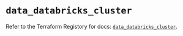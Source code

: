 # `data_databricks_cluster`

Refer to the Terraform Registory for docs: [`data_databricks_cluster`](https://registry.terraform.io/providers/databricks/databricks/1.23.0/docs/data-sources/cluster).
